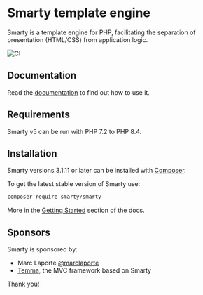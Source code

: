 # Smarty template engine
Smarty is a template engine for PHP, facilitating the separation of presentation (HTML/CSS) from application logic. 

![CI](https://github.com/smarty-php/smarty/workflows/CI/badge.svg)

## Documentation
Read the [documentation](https://smarty-php.github.io/smarty/) to find out how to use it. 

## Requirements
Smarty v5 can be run with PHP 7.2 to PHP 8.4.

## Installation
Smarty versions 3.1.11 or later can be installed with [Composer](https://getcomposer.org/).

To get the latest stable version of Smarty use:
```bash
composer require smarty/smarty
````

More in the [Getting Started](./docs/getting-started.md) section of the docs.

## Sponsors

Smarty is sponsored by:
- Marc Laporte [@marclaporte](https://github.com/marclaporte)
- [Temma](https://github.com/Digicreon/Temma), the MVC framework based on Smarty

Thank you!
